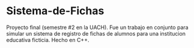 # Sistema-de-Fichas
Proyecto final (semestre #2 en la UACH). Fue un trabajo en conjunto para simular un sistema de registro de fichas de alumnos para una institucion educativa ficticia. Hecho en C++. 
